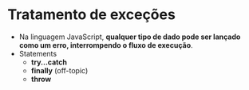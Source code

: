 # Tratamento de exceções

- Na linguagem JavaScript, **qualquer tipo de dado pode ser lançado como um erro, interrompendo o fluxo de execução**.
- Statements
  - **try...catch**
  - **finally** (off-topic)
  - **throw**
